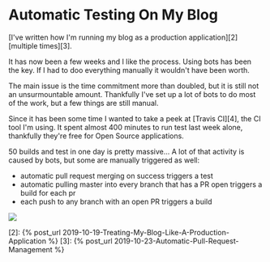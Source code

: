 # Automatic Testing On My Blog

[I've written how I'm running my blog as a production application][2] [multiple times][3].

It has now been a few weeks and I like the process. Using bots has been the key. If I had to doo everything manually it wouldn't have been worth.

The main issue is the time commitment more than doubled, but it is still not an unsurmountable amount. Thankfully I've set up a lot of bots to do most of the work, but a few things are still manual.

Since it has been some time I wanted to take a peek at [Travis CI][4], the CI tool I'm using. It spent almost 400 minutes to run test last week alone, thankfully they're free for Open Source applications.

50 builds and test in one day is pretty massive... A lot of that activity is caused by bots, but some are manually triggered as well:

- automatic pull request merging on success triggers a test
- automatic pulling master into every branch that has a PR open triggers a build for each pr
- each push to any branch with an open PR triggers a build

![](/assets/article-images/travis-ci-2019-10-27.png)

[2]: {% post_url 2019-10-19-Treating-My-Blog-Like-A-Production-Application %}
[3]: {% post_url 2019-10-23-Automatic-Pull-Request-Management %}